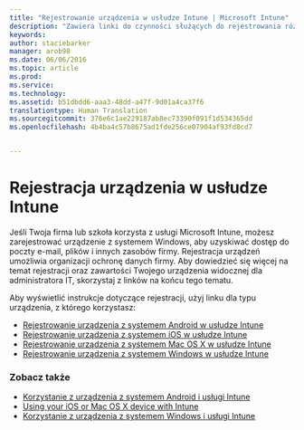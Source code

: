 ```yaml
---
title: "Rejestrowanie urządzenia w usłudze Intune | Microsoft Intune"
description: "Zawiera linki do czynności służących do rejestrowania różnych urządzeń w usłudze Intune"
keywords: 
author: staciebarker
manager: arob98
ms.date: 06/06/2016
ms.topic: article
ms.prod: 
ms.service: 
ms.technology: 
ms.assetid: b51dbdd6-aaa3-48dd-a47f-9d01a4ca37f6
translationtype: Human Translation
ms.sourcegitcommit: 376e6c1ae229187ab8ec73390f091f1d534365dd
ms.openlocfilehash: 4b4ba4c57b8675ad1fde256ce07904af93fd8cd7


---
```


# Rejestracja urządzenia w usłudze Intune

Jeśli Twoja firma lub szkoła korzysta z usługi Microsoft Intune, możesz zarejestrować urządzenie z systemem Windows, aby uzyskiwać dostęp do poczty e-mail, plików i innych zasobów firmy. Rejestracja urządzeń umożliwia organizacji ochronę danych firmy. Aby dowiedzieć się więcej na temat rejestracji oraz zawartości Twojego urządzenia widocznej dla administratora IT, skorzystaj z linków na końcu tego tematu.

Aby wyświetlić instrukcje dotyczące rejestracji, użyj linku dla typu urządzenia, z którego korzystasz:

- [Rejestrowanie urządzenia z systemem Android w usłudze Intune](enroll-your-device-in-Intune-android.md)</br>
- [Rejestrowanie urządzenia z systemem iOS w usłudze Intune](enroll-your-device-in-intune-ios.md)</br>
- [Rejestrowanie urządzenia z systemem Mac OS X w usłudze Intune](enroll-your-device-in-intune-mac-os-x.md)</br>
- [Rejestrowanie urządzenia z systemem Windows w usłudze Intune](enroll-your-device-in-intune-windows.md)</br>

### Zobacz także
- [Korzystanie z urządzenia z systemem Android i usługi Intune](using-your-android-device-with-intune.md)</br>
- [Using your iOS or Mac OS X device with Intune](using-your-ios-or-mac-os-x-device-with-intune.md)</br>
- [Korzystanie z urządzenia z systemem Windows i usługi Intune](using-your-windows-device-with-intune.md)


<!--HONumber=Jul16_HO3-->


